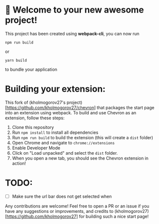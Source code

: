 # 🚀 Welcome to your new awesome project!

This project has been created using **webpack-cli**, you can now run

```
npm run build
```

or

```
yarn build
```

to bundle your application

# Building your extension:

This fork of (kholmogorov27's project)[https://github.com/kholmogorov27/chevron] that packages the start page into an extension using webpack. To build and use Chevron as an extension, follow these steps:

1. Clone this repository
2. Run `npm install` to install all dependencies
3. Run `npm run build` to build the extension (this will create a `dist` folder)
4. Open Chrome and navigate to `chrome://extensions`
5. Enable Developer Mode
6. Click on "Load unpacked" and select the `dist` folder.
7. When you open a new tab, you should see the Chevron extension in action!

# TODO:
- [ ] Make sure the url bar does not get selected when 

Any contributions are welcome! Feel free to open a PR or an issue if you have any suggestions or improvements, and credits to (kholmogorov27)[https://github.com/kholmogorov27] for building such a nice start page! 
